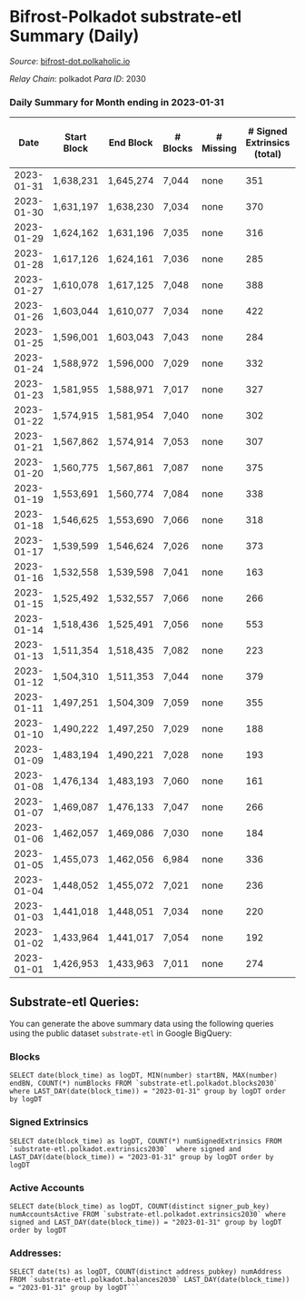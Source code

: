 # Bifrost-Polkadot substrate-etl Summary (Daily)

_Source_: [bifrost-dot.polkaholic.io](https://bifrost-dot.polkaholic.io)

*Relay Chain*: polkadot
*Para ID*: 2030



### Daily Summary for Month ending in 2023-01-31


| Date | Start Block | End Block | # Blocks | # Missing | # Signed Extrinsics (total) | # Active Accounts | # Addresses with Balances | # Events | # Transfers | # XCM Transfers In | # XCM Transfers Out |
| ---- | ----------- | --------- | -------- | --------- | --------------------------- | ----------------- | ------------------------- | -------- | ----------- | ------------------ | ------------------- |
| 2023-01-31 | 1,638,231 | 1,645,274 | 7,044 | none  | 351 | 97 | 3,575 | 17,246 | 257 ($21,739.38) | 28 ($15,153.01) | 19 ($2,256.71) |
| 2023-01-30 | 1,631,197 | 1,638,230 | 7,034 | none  | 370 | 91 | 3,566 | 17,348 | 265 ($25,340.53) | 21 ($11,773.56) | 27 ($4,052.45) |
| 2023-01-29 | 1,624,162 | 1,631,196 | 7,035 | none  | 316 | 89 | 3,562 | 16,891 | 233 ($12,841.11) | 32 ($18,692.28) | 23 ($592.57) |
| 2023-01-28 | 1,617,126 | 1,624,161 | 7,036 | none  | 285 | 75 | 3,558 | 16,680 | 255 ($27,086.91) | 23 ($25,786.91) | 17 ($472.88) |
| 2023-01-27 | 1,610,078 | 1,617,125 | 7,048 | none  | 388 | 104 | 3,554 | 17,591 | 317 ($18,599.18) | 42 ($12,274.79) | 23 ($256.79) |
| 2023-01-26 | 1,603,044 | 1,610,077 | 7,034 | none  | 422 | 113 | 3,543 | 17,843 | 394 ($145.90) | 31 ($100.77) | 36 ($902.12) |
| 2023-01-25 | 1,596,001 | 1,603,043 | 7,043 | none  | 284 | 71 | 3,530 | 16,708 | 223 ($3,559.68) | 18 ($4,649.43) | 12 ($12,563.22) |
| 2023-01-24 | 1,588,972 | 1,596,000 | 7,029 | none  | 332 | 98 | 3,522 | 17,229 | 335 ($21,654.74) | 29 ($20,849.11) | 21 ($105,245) |
| 2023-01-23 | 1,581,955 | 1,588,971 | 7,017 | none  | 327 | 91 | 3,518 | 16,989 | 264 ($6,810.86) | 27 ($25,092.52) | 16 ($2,373.70) |
| 2023-01-22 | 1,574,915 | 1,581,954 | 7,040 | none  | 302 | 72 | 3,508 | 16,855 | 214  | 17 ($5,342.57) | 15 ($7,816.33) |
| 2023-01-21 | 1,567,862 | 1,574,914 | 7,053 | none  | 307 | 62 | 3,501 | 16,959 | 273 ($481.15) | 27 ($42,844.81) | 25 ($633.81) |
| 2023-01-20 | 1,560,775 | 1,567,861 | 7,087 | none  | 375 | 91 | 3,492 | 17,537 | 284 ($4.01) | 14 ($27,495.44) | 25 ($792.99) |
| 2023-01-19 | 1,553,691 | 1,560,774 | 7,084 | none  | 338 | 88 | 3,486 | 17,244 | 249 ($1,181.85) | 24 ($9,187.66) | 14 ($574.29) |
| 2023-01-18 | 1,546,625 | 1,553,690 | 7,066 | none  | 318 | 86 | 3,482 | 17,013 | 310 ($240.49) | 28 ($28,229.76) | 24 ($5,029.85) |
| 2023-01-17 | 1,539,599 | 1,546,624 | 7,026 | none  | 373 | 119 | 3,470 | 17,276 | 364  | 18 ($11,380.84) | 28 ($985.71) |
| 2023-01-16 | 1,532,558 | 1,539,598 | 7,041 | none  | 163 | 49 | 3,460 | 15,588 | 152  | 22 ($3,711.52) | 28 ($318.04) |
| 2023-01-15 | 1,525,492 | 1,532,557 | 7,066 | none  | 266 | 81 | 3,454 | 16,510 | 199 ($0.0017) | 15 ($1,168.52) | 7 ($16,528.00) |
| 2023-01-14 | 1,518,436 | 1,525,491 | 7,056 | none  | 553 | 52 | 3,465 | 18,130 | 291  | 14 ($11,655.45) | 10 ($15,708.16) |
| 2023-01-13 | 1,511,354 | 1,518,435 | 7,082 | none  | 223 | 55 | 3,465 | 16,258 | 125 ($99.49) | 37 ($19,596.55) | 21 ($11.63) |
| 2023-01-12 | 1,504,310 | 1,511,353 | 7,044 | none  | 379 | 49 | 3,459 | 17,052 | 93  | 15 ($3,395.97) | 11 ($127.81) |
| 2023-01-11 | 1,497,251 | 1,504,309 | 7,059 | none  | 355 | 46 | 3,458 | 16,309 | 92  | 10 ($9,307.42) | 11 ($2,524.51) |
| 2023-01-10 | 1,490,222 | 1,497,250 | 7,029 | none  | 188 | 61 | 3,453 | 15,768 | 229  | 28 ($12,445.62) | 29 ($418.91) |
| 2023-01-09 | 1,483,194 | 1,490,221 | 7,028 | none  | 193 | 71 | 3,444 | 15,799 | 184 ($65.09) | 23 ($7,198.72) | 18 ($2,853.31) |
| 2023-01-08 | 1,476,134 | 1,483,193 | 7,060 | none  | 161 | 46 | 3,441 | 15,503 | 89  | 11 ($2,196.97) | 4 ($702.04) |
| 2023-01-07 | 1,469,087 | 1,476,133 | 7,047 | none  | 266 | 47 | 3,439 | 16,594 | 113  | 15 ($1,402.60) | 5 ($2,398.26) |
| 2023-01-06 | 1,462,057 | 1,469,086 | 7,030 | none  | 184 | 76 | 3,434 | 15,762 | 207  | 20 ($5,244.61) | 6 ($4,602.85) |
| 2023-01-05 | 1,455,073 | 1,462,056 | 6,984 | none  | 336 | 61 | 3,428 | 17,070 | 326  | 28 ($38,860.11) | 8 ($25,789.75) |
| 2023-01-04 | 1,448,052 | 1,455,072 | 7,021 | none  | 236 | 52 | 3,424 | 16,327 | 184  | 26 ($21,259.69) | 10 ($5,518.60) |
| 2023-01-03 | 1,441,018 | 1,448,051 | 7,034 | none  | 220 | 50 | 3,419 | 16,077 | 145  | 19 ($507.19) | 1 ($142.66) |
| 2023-01-02 | 1,433,964 | 1,441,017 | 7,054 | none  | 192 | 54 | 3,418 | 15,936 | 165  | 19 ($4,844.16) | 3 ($329.96) |
| 2023-01-01 | 1,426,953 | 1,433,963 | 7,011 | none  | 274 | 62 | 3,415 | 16,510 | 237  | 22 ($3,845.46) | 6 ($990.03) |

## Substrate-etl Queries:
You can generate the above summary data using the following queries using the public dataset `substrate-etl` in Google BigQuery:


### Blocks
```
SELECT date(block_time) as logDT, MIN(number) startBN, MAX(number) endBN, COUNT(*) numBlocks FROM `substrate-etl.polkadot.blocks2030`  where LAST_DAY(date(block_time)) = "2023-01-31" group by logDT order by logDT
```


### Signed Extrinsics
```
SELECT date(block_time) as logDT, COUNT(*) numSignedExtrinsics FROM `substrate-etl.polkadot.extrinsics2030`  where signed and LAST_DAY(date(block_time)) = "2023-01-31" group by logDT order by logDT
```


### Active Accounts
```
SELECT date(block_time) as logDT, COUNT(distinct signer_pub_key) numAccountsActive FROM `substrate-etl.polkadot.extrinsics2030` where signed and LAST_DAY(date(block_time)) = "2023-01-31" group by logDT order by logDT
```


### Addresses:
```
SELECT date(ts) as logDT, COUNT(distinct address_pubkey) numAddress FROM `substrate-etl.polkadot.balances2030` LAST_DAY(date(block_time)) = "2023-01-31" group by logDT```

